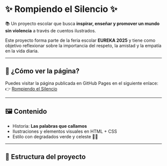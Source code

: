 # ✨ Rompiendo el Silencio ✨

📚 Un proyecto escolar que busca **inspirar, enseñar y promover un mundo sin violencia** a través de cuentos ilustrados.  

Este proyecto forma parte de la feria escolar **EUREKA 2025** y tiene como objetivo reflexionar sobre la importancia del respeto, la amistad y la empatía en la vida diaria.

---

## 🚀 ¿Cómo ver la página?
Puedes visitar la página publicada en GitHub Pages en el siguiente enlace:  
👉 [Rompiendo el Silencio](https://TU-USUARIO.github.io/rompiendo-el-silencio/)

---

## 🖼️ Contenido
- Historia: **Las palabras que callamos**
- Ilustraciones y elementos visuales en HTML + CSS
- Estilo con degradados verde y celeste 🌱💙

---

## 📂 Estructura del proyecto

